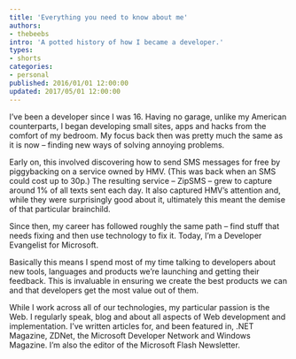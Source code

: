 ```yaml
---
title: 'Everything you need to know about me'
authors:
- thebeebs
intro: 'A potted history of how I became a developer.'
types:
- shorts
categories:
- personal
published: 2016/01/01 12:00:00
updated: 2017/05/01 12:00:00
---
```


I’ve been a developer since I was 16. Having no garage, unlike my American counterparts, I began developing small sites, apps and hacks from the comfort of my bedroom. My focus back then was pretty much the same as it is now – finding new ways of solving annoying problems.

Early on, this involved discovering how to send SMS messages for free by piggybacking on a service owned by HMV. (This was back when an SMS could cost up to 30p.) The resulting service – ZipSMS – grew to capture around 1% of all texts sent each day. It also captured HMV’s attention and, while they were surprisingly good about it, ultimately this meant the demise of that particular brainchild.

Since then, my career has followed roughly the same path – find stuff that needs fixing and then use technology to fix it. Today, I’m a Developer Evangelist for Microsoft.

Basically this means I spend most of my time talking to developers about new tools, languages and products we’re launching and getting their feedback. This is invaluable in ensuring we create the best products we can and that developers get the most value out of them.

While I work across all of our technologies, my particular passion is the Web. I regularly speak, blog and about all aspects of Web development and implementation. I’ve written articles for, and been featured in, .NET Magazine, ZDNet, the Microsoft Developer Network and Windows Magazine. I’m also the editor of the Microsoft Flash Newsletter.
